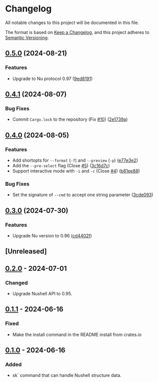 # Changelog
All notable changes to this project will be documented in this file.

The format is based on [Keep a Changelog](https://keepachangelog.com/en/1.0.0/),
and this project adheres to [Semantic Versioning](https://semver.org/spec/v2.0.0.html).

## [0.5.0](https://github.com/idanarye/nu_plugin_skim/compare/v0.4.1...v0.5.0) (2024-08-21)


### Features

* Upgrade to Nu protocol 0.97 ([9ed8191](https://github.com/idanarye/nu_plugin_skim/commit/9ed8191e2e79d83238fa0d0764718483e587af30))

## [0.4.1](https://github.com/idanarye/nu_plugin_skim/compare/v0.4.0...v0.4.1) (2024-08-07)


### Bug Fixes

* Commit `Cargo.lock` to the repository (Fix [#10](https://github.com/idanarye/nu_plugin_skim/issues/10)) ([2e1739a](https://github.com/idanarye/nu_plugin_skim/commit/2e1739a3c036554341139e79e33497d19fff5712))

## [0.4.0](https://github.com/idanarye/nu_plugin_skim/compare/v0.3.0...v0.4.0) (2024-08-05)


### Features

* Add shortopts for `--format` (`-f`) and `--preview` (`-p`) ([e77e3e2](https://github.com/idanarye/nu_plugin_skim/commit/e77e3e21d8438f366dfd7a6afcb8f86203ec7230))
* Add the `--pre-select` flag (Close [#5](https://github.com/idanarye/nu_plugin_skim/issues/5)) ([3c16d7c](https://github.com/idanarye/nu_plugin_skim/commit/3c16d7cd1a427f338182ad1865257fdc9a076f56))
* Support interactive mode with `-i` and `-c` (Close [#4](https://github.com/idanarye/nu_plugin_skim/issues/4)) ([b81ee88](https://github.com/idanarye/nu_plugin_skim/commit/b81ee8892f54a6e18bd5d88890737b7194a736e2))


### Bug Fixes

* Set the signature of `--cmd` to accept one string parameter ([3cde093](https://github.com/idanarye/nu_plugin_skim/commit/3cde0937509c9c5eadab06efad3f592a1aee6a7b))

## [0.3.0](https://github.com/idanarye/nu_plugin_skim/compare/v0.2.0...v0.3.0) (2024-07-30)


### Features

* Upgrade Nu version to 0.96 ([cd4402f](https://github.com/idanarye/nu_plugin_skim/commit/cd4402f0e76b574e834baff7bbc9321a0c3f9415))

## [Unreleased]

## [0.2.0](https://github.com/idanarye/nu_plugin_skim/compare/v0.1.1...v0.2.0) - 2024-07-01

### Changed
- Upgrade Nushell API to 0.95.

## [0.1.1](https://github.com/idanarye/nu_plugin_skim/compare/v0.1.0...v0.1.1) - 2024-06-16

### Fixed
- Make the install command in the README install from crates.io

## [0.1.0](https://github.com/idanarye/nu_plugin_skim/releases/tag/v0.1.0) - 2024-06-16

### Added
- sk` command that can handle Nushell structure data.
